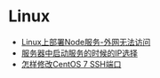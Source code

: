 # Linux
* [Linux上部署Node服务-外网无法访问](Linux上部署Node服务-外网无法访问.md)
* [服务器中启动服务的时候的IP选择](服务器中启动服务的时候的IP选择.md)
* [怎样修改CentOS 7 SSH端口](怎样修改CentOS7SSH端口.md)
